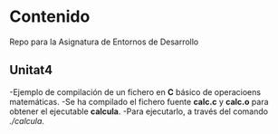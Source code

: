 # Contenido #
Repo para la Asignatura de Entornos de Desarrollo

## Unitat4 ##
-Ejemplo de compilación de un fichero en **C** básico de operacioens matemáticas.
-Se ha compilado el fichero fuente **calc.c** y **calc.o** para obtener el ejecutable **calcula**.
-Para ejecutarlo, a través del comando *./calcula*.

